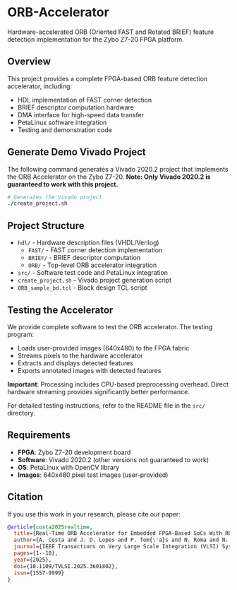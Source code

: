 # ORB-Accelerator
Hardware-accelerated ORB (Oriented FAST and Rotated BRIEF) feature detection implementation for the Zybo Z7-20 FPGA platform.

## Overview
This project provides a complete FPGA-based ORB feature detection accelerator, including:
- HDL implementation of FAST corner detection
- BRIEF descriptor computation hardware
- DMA interface for high-speed data transfer
- PetaLinux software integration
- Testing and demonstration code

## Generate Demo Vivado Project

The following command generates a Vivado 2020.2 project that implements the ORB Accelerator on the Zybo Z7-20. **Note: Only Vivado 2020.2 is guaranteed to work with this project.**

```bash
# Generates the Vivado project
./create_project.sh
```

## Project Structure

- `hdl/` - Hardware description files (VHDL/Verilog)
  - `FAST/` - FAST corner detection implementation
  - `BRIEF/` - BRIEF descriptor computation
  - `ORB/` - Top-level ORB accelerator integration
- `src/` - Software test code and PetaLinux integration
- `create_project.sh` - Vivado project generation script
- `ORB_sample_bd.tcl` - Block design TCL script

## Testing the Accelerator

We provide complete software to test the ORB accelerator. The testing program:
- Loads user-provided images (640x480) to the FPGA fabric
- Streams pixels to the hardware accelerator
- Extracts and displays detected features
- Exports annotated images with detected features

**Important**: Processing includes CPU-based preprocessing overhead. Direct hardware streaming provides significantly better performance.

For detailed testing instructions, refer to the README file in the `src/` directory.

## Requirements

- **FPGA**: Zybo Z7-20 development board
- **Software**: Vivado 2020.2 (other versions not guaranteed to work)
- **OS**: PetaLinux with OpenCV library
- **Images**: 640x480 pixel test images (user-provided)

## Citation

If you use this work in your research, please cite our paper:

```bibtex
@article{costa2025realtime,
  title={Real-Time ORB Accelerator for Embedded FPGA-Based SoCs With ROS Integration},
  author={A. Costa and J. D. Lopes and P. Tom{\'a}s and N. Roma and N. Neves},
  journal={IEEE Transactions on Very Large Scale Integration (VLSI) Systems},
  pages={1--10},
  year={2025},
  doi={10.1109/TVLSI.2025.3601802},
  issn={1557-9999}
}
```
